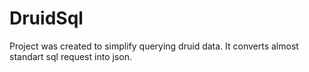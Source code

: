# DruidSql
Project was created to simplify querying druid data. It converts almost standart sql request into json.

